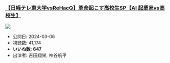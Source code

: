 ### [【日経テレ東大学vsReHacQ】革命起こす高校生SP【AI 起業家vs高校生】](https://www.youtube.com/watch?v=vJEK3ExARQI)
[![](https://img.youtube.com/vi/vJEK3ExARQI/sddefault.jpg)](https://www.youtube.com/watch?v=vJEK3ExARQI)
-   公開日: 2024-03-06
-   視聴数: 41,174
-   **いいね数: 647**
-   出演者: 吉田翔栄, 神谷航平
